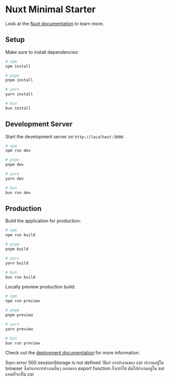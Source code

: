 # Nuxt Minimal Starter

Look at the [Nuxt documentation](https://nuxt.com/docs/getting-started/introduction) to learn more.

## Setup

Make sure to install dependencies:

```bash
# npm
npm install

# pnpm
pnpm install

# yarn
yarn install

# bun
bun install
```

## Development Server

Start the development server on `http://localhost:3000`:

```bash
# npm
npm run dev

# pnpm
pnpm dev

# yarn
yarn dev

# bun
bun run dev
```

## Production

Build the application for production:

```bash
# npm
npm run build

# pnpm
pnpm build

# yarn
yarn build

# bun
bun run build
```

Locally preview production build:

```bash
# npm
npm run preview

# pnpm
pnpm preview

# yarn
yarn preview

# bun
bun run preview
```

Check out the [deployment documentation](https://nuxt.com/docs/getting-started/deployment) for more information.


ปัญหา error 500 sessionStorage is not defined 
    วิธีแก้ การทำงานของ csr ทำงานอยู่ใน browser ซึ่งถ้าเอาการทำงานอื่นๆ ออกนอก export function ก็จะทำให้ มันไปทำงานอยู่ใน ssr แทนที่จะเป็น csr  
